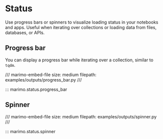 # Status

Use progress bars or spinners to visualize loading status in your notebooks and
apps. Useful when iterating over collections or loading data from files,
databases, or APIs.

## Progress bar

You can display a progress bar while iterating over a collection, similar
to `tqdm`.

/// marimo-embed-file
    size: medium
    filepath: examples/outputs/progress_bar.py
///

::: marimo.status.progress_bar

## Spinner

/// marimo-embed-file
    size: medium
    filepath: examples/outputs/spinner.py
///

::: marimo.status.spinner

